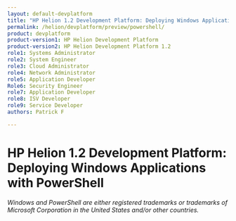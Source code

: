 ```yaml
---
layout: default-devplatform
title: "HP Helion 1.2 Development Platform: Deploying Windows Applications with PowerShell"
permalink: /helion/devplatform/preview/powershell/
product: devplatform
product-version1: HP Helion Development Platform
product-version2: HP Helion Development Platform 1.2
role1: Systems Administrator 
role2: System Engineer
role3: Cloud Administrator
role4: Network Administrator
role5: Application Developer
Role6: Security Engineer
role7: Application Developer 
role8: ISV Developer
role9: Service Developer
authors: Patrick F

---
```

<!--UNDER REVISION-->

# HP Helion 1.2 Development Platform: Deploying Windows Applications with PowerShell

*Windows and PowerShell are either registered trademarks or trademarks of Microsoft Corporation in the United States and/or other countries.*